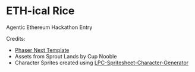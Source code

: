 # ETH-ical Rice

Agentic Ethereum Hackathon Entry

Credits:

- [Phaser Next Template](https://github.com/phaserjs/template-nextjs)
- Assets from Sprout Lands by Cup Nooble
- Character Sprites created using [LPC-Spritesheet-Character-Generator](https://liberatedpixelcup.github.io/Universal-LPC-Spritesheet-Character-Generator)
